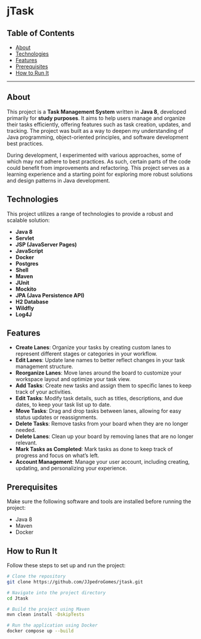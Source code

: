 # jTask

## Table of Contents
- [About](#about)
- [Technologies](#technologies)
- [Features](#features)
- [Prerequisites](#prerequisites)
- [How to Run It](#how-to-run-it)

---

## About
This project is a **Task Management System** written in **Java 8**, developed primarily for **study purposes**. It aims to help users manage and organize their tasks efficiently, offering features such as task creation, updates, and tracking. The project was built as a way to deepen my understanding of Java programming, object-oriented principles, and software development best practices.

During development, I experimented with various approaches, some of which may not adhere to best practices. As such, certain parts of the code could benefit from improvements and refactoring. This project serves as a learning experience and a starting point for exploring more robust solutions and design patterns in Java development.

## Technologies
This project utilizes a range of technologies to provide a robust and scalable solution:

- **Java 8**
- **Servlet**
- **JSP (JavaServer Pages)**
- **JavaScript**
- **Docker**
- **Postgres**
- **Shell**
- **Maven**
- **JUnit**
- **Mockito**
- **JPA (Java Persistence API)**
- **H2 Database**
- **Wildfly**
- **Log4J**

## Features
- **Create Lanes**: Organize your tasks by creating custom lanes to represent different stages or categories in your workflow.
- **Edit Lanes**: Update lane names to better reflect changes in your task management structure.
- **Reorganize Lanes**: Move lanes around the board to customize your workspace layout and optimize your task view.
- **Add Tasks**: Create new tasks and assign them to specific lanes to keep track of your activities.
- **Edit Tasks**: Modify task details, such as titles, descriptions, and due dates, to keep your task list up to date.
- **Move Tasks**: Drag and drop tasks between lanes, allowing for easy status updates or reassignments.
- **Delete Tasks**: Remove tasks from your board when they are no longer needed.
- **Delete Lanes**: Clean up your board by removing lanes that are no longer relevant.
- **Mark Tasks as Completed**: Mark tasks as done to keep track of progress and focus on what’s left.
- **Account Management**: Manage your user account, including creating, updating, and personalizing your experience.

## Prerequisites
Make sure the following software and tools are installed before running the project:
- Java 8
- Maven
- Docker

## How to Run It
Follow these steps to set up and run the project:

```bash
# Clone the repository
git clone https://github.com/JJpedroGomes/jtask.git

# Navigate into the project directory
cd Jtask

# Build the project using Maven
mvn clean install -DskipTests

# Run the application using Docker
docker compose up --build
